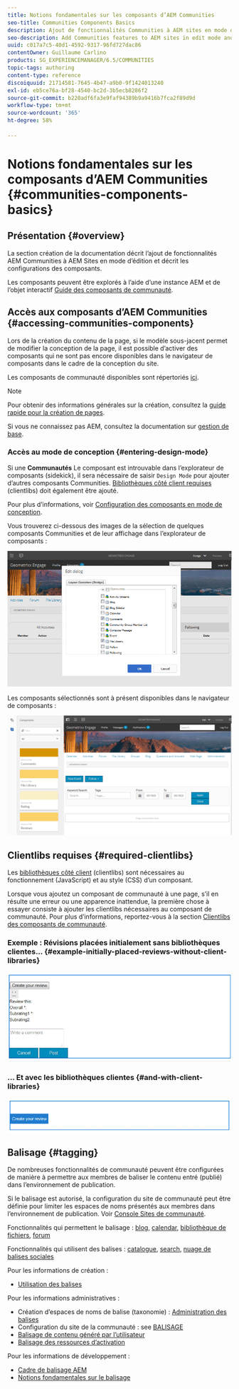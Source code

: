 ```yaml
---
title: Notions fondamentales sur les composants d’AEM Communities
seo-title: Communities Components Basics
description: Ajout de fonctionnalités Communities à AEM sites en mode d’édition et configuration de composants
seo-description: Add Communities features to AEM sites in edit mode and configure components
uuid: c017a7c5-40d1-4592-9317-96fd727dac86
contentOwner: Guillaume Carlino
products: SG_EXPERIENCEMANAGER/6.5/COMMUNITIES
topic-tags: authoring
content-type: reference
discoiquuid: 21714581-7645-4b47-a9b0-9f1424013240
exl-id: eb5ce76a-bf28-4540-bc2d-3b5ecb8286f2
source-git-commit: b220adf6fa3e9faf94389b9a9416b7fca2f89d9d
workflow-type: tm+mt
source-wordcount: '365'
ht-degree: 58%

---
```


# Notions fondamentales sur les composants d’AEM Communities {#communities-components-basics}

## Présentation {#overview}

La section création de la documentation décrit l’ajout de fonctionnalités AEM Communities à AEM Sites en mode d’édition et décrit les configurations des composants.

Les composants peuvent être explorés à l’aide d’une instance AEM et de l’objet interactif [Guide des composants de communauté](components-guide.md).

## Accès aux composants d’AEM Communities {#accessing-communities-components}

Lors de la création du contenu de la page, si le modèle sous-jacent permet de modifier la conception de la page, il est possible d’activer des composants qui ne sont pas encore disponibles dans le navigateur de composants dans le cadre de la conception du site.

Les composants de communauté disponibles sont répertoriés [ici](author-communities.md#available-communities-components).

>[!NOTE]
>
>Pour obtenir des informations générales sur la création, consultez la [guide rapide pour la création de pages](../../help/sites-authoring/qg-page-authoring.md).
>
>Si vous ne connaissez pas AEM, consultez la documentation sur [gestion de base](../../help/sites-authoring/basic-handling.md).

### Accès au mode de conception {#entering-design-mode}

Si une **Communautés** Le composant est introuvable dans l’explorateur de composants (sidekick), il sera nécessaire de saisir `Design Mode` pour ajouter d’autres composants Communities. [Bibliothèques côté client requises](#required-clientlibs) (clientlibs) doit également être ajouté.

Pour plus d’informations, voir [Configuration des composants en mode de conception](../../help/sites-authoring/default-components-designmode.md).

Vous trouverez ci-dessous des images de la sélection de quelques composants Communities et de leur affichage dans l’explorateur de composants :

![component-design](assets/component-design.png)

Les composants sélectionnés sont à présent disponibles dans le navigateur de composants :

![component-design1](assets/component-design1.png)

## Clientlibs requises {#required-clientlibs}

Les [bibliothèques côté client](../../help/sites-developing/clientlibs.md) (clientlibs) sont nécessaires au fonctionnement (JavaScript) et au style (CSS) d’un composant.

Lorsque vous ajoutez un composant de communauté à une page, s’il en résulte une erreur ou une apparence inattendue, la première chose à essayer consiste à ajouter les clientlibs nécessaires au composant de communauté. Pour plus d’informations, reportez-vous à la section [Clientlibs des composants de communauté](clientlibs.md).

### Exemple : Révisions placées initialement sans bibliothèques clientes... {#example-initially-placed-reviews-without-client-libraries}

![clientlibs1](assets/clientlibs1.png)

### ... Et avec les bibliothèques clientes {#and-with-client-libraries}

![clientlibs2](assets/clientlibs2.png)

## Balisage {#tagging}

De nombreuses fonctionnalités de communauté peuvent être configurées de manière à permettre aux membres de baliser le contenu entré (publié) dans l’environnement de publication.

Si le balisage est autorisé, la configuration du site de communauté peut être définie pour limiter les espaces de noms présentés aux membres dans l’environnement de publication. Voir [Console Sites de communauté](sites-console.md#tagging).

Fonctionnalités qui permettent le balisage : [blog](blog-feature.md), [calendar](calendar.md), [bibliothèque de fichiers](file-library.md), [forum](forum.md)

Fonctionnalités qui utilisent des balises : [catalogue](catalog.md), [search](search.md), [nuage de balises sociales](tagcloud.md)

Pour les informations de création :

* [Utilisation des balises](../../help/sites-authoring/tags.md)

Pour les informations administratives :

* Création d’espaces de noms de balise (taxonomie) : [Administration des balises](../../help/sites-administering/tags.md)
* Configuration du site de la communauté : see [BALISAGE](sites-console.md#tagging)
* [Balisage de contenu généré par l’utilisateur](../../help/sites-authoring/tags.md)
* [Balisage des ressources d’activation ](tag-resources.md)

Pour les informations de développement :

* [Cadre de balisage AEM](../../help/sites-developing/framework.md)
* [Notions fondamentales sur le balisage](tag.md)
